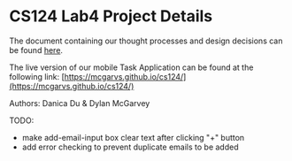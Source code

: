 # CS124 Lab4 Project Details
The document containing our thought processes and design decisions can be found 
[here](https://github.com/McGarvs/cs124/blob/lab4/docs/design.md).

The live version of our mobile Task Application can be found at the following link: 
[https://mcgarvs.github.io/cs124/](https://mcgarvs.github.io/cs124/)

Authors: Danica Du & Dylan McGarvey


TODO:
* make add-email-input box clear text after clicking "+" button
* add error checking to prevent duplicate emails to be added